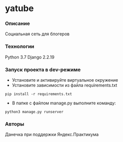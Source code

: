 # yatube 

### Описание 
Социальная сеть для блогеров

### Технологии
Python 3.7
Django 2.2.19

### Запуск проекта в dev-режиме

- Установите и активируйте виртуальное окружение
- Установите зависимости из файла requirements.txt
```
pip install -r requirements.txt
``` 
- В папке с файлом manage.py выполните команду:
```
python3 manage.py runserver
```

### Авторы
Данечка при поддержки Яндекс.Практикума 